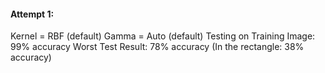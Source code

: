 #### Attempt 1:

Kernel = RBF (default)
Gamma = Auto (default)
Testing on Training Image: 99% accuracy
Worst Test Result: 78% accuracy
(In the rectangle: 38% accuracy)